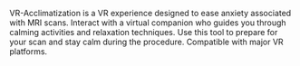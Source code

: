 VR-Acclimatization is a VR experience designed to ease anxiety associated with MRI scans. Interact with a virtual companion who guides you through calming activities and relaxation techniques. Use this tool to prepare for your scan and stay calm during the procedure. Compatible with major VR platforms.
